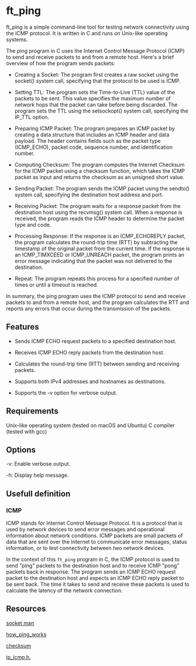 # ft_ping

ft_ping is a simple command-line tool for testing network connectivity using the ICMP protocol. It is written in C and runs on Unix-like operating systems.

The ping program in C uses the Internet Control Message Protocol (ICMP) to send and receive packets to and from a remote host. Here's a brief overview of how the program sends packets:

- Creating a Socket: The program first creates a raw socket using the socket() system call, specifying that the protocol to be used is ICMP.

- Setting TTL: The program sets the Time-to-Live (TTL) value of the packets to be sent. This value specifies the maximum number of network hops that the packet can take before being discarded. The program sets the TTL using the setsockopt() system call, specifying the IP_TTL option.

- Preparing ICMP Packet: The program prepares an ICMP packet by creating a data structure that includes an ICMP header and data payload. The header contains fields such as the packet type (ICMP_ECHO), packet code, sequence number, and identification number.

- Computing Checksum: The program computes the Internet Checksum for the ICMP packet using a checksum function, which takes the ICMP packet as input and returns the checksum as an unsigned short value.

- Sending Packet: The program sends the ICMP packet using the sendto() system call, specifying the destination host address and port.

- Receiving Packet: The program waits for a response packet from the destination host using the recvmsg() system call. When a response is received, the program reads the ICMP header to determine the packet type and code.

- Processing Response: If the response is an ICMP_ECHOREPLY packet, the program calculates the round-trip time (RTT) by subtracting the timestamp of the original packet from the current time. If the response is an ICMP_TIMXCEED or ICMP_UNREACH packet, the program prints an error message indicating that the packet was not delivered to the destination.

- Repeat: The program repeats this process for a specified number of times or until a timeout is reached.

In summary, the ping program uses the ICMP protocol to send and receive packets to and from a remote host, and the program calculates the RTT and reports any errors that occur during the transmission of the packets.

## Features

- Sends ICMP ECHO request packets to a specified destination host.

- Receives ICMP ECHO reply packets from the destination host.

- Calculates the round-trip time (RTT) between sending and receiving packets.

- Supports both IPv4 addresses and hostnames as destinations.

- Supports the -v option for verbose output.

## Requirements

Unix-like operating system (tested on macOS and Ubuntu)
C compiler (tested with gcc)

## Options

-v: Enable verbose output.

-h: Display help message.

## Usefull definition

### ICMP

ICMP stands for Internet Control Message Protocol. It is a protocol that is used by network devices to send error messages and operational information about network conditions. ICMP packets are small packets of data that are sent over the Internet to communicate error messages, status information, or to test connectivity between two network devices.

In the context of this `ft_ping` program in C, the ICMP protocol is used to send "ping" packets to the destination host and to receive ICMP "pong" packets back in response. The program sends an ICMP ECHO request packet to the destination host and expects an ICMP ECHO reply packet to be sent back. The time it takes to send and receive these packets is used to calculate the latency of the network connection.

## Resources

[socket man](https://man7.org/linux/man-pages/man2/socket.2.html)

[how_ping_works](https://www.techtarget.com/searchnetworking/definition/ping)

[checksum](https://datatracker.ietf.org/doc/html/rfc1071)

[ip_icmp.h.](https://sites.uclouvain.be/SystInfo/usr/include/netinet/ip_icmp.h.html)
